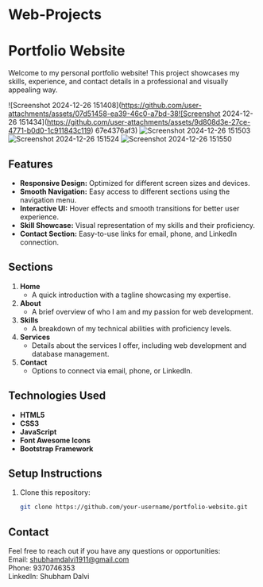 # Web-Projects

# Portfolio Website

Welcome to my personal portfolio website! This project showcases my skills, experience, and contact details in a professional and visually appealing way.

![Screenshot 2024-12-26 151408](https://github.com/user-attachments/assets/07d51458-ea39-46c0-a7bd-38![Screenshot 2024-12-26 151434](https://github.com/user-attachments/assets/9d808d3e-27ce-4771-b0d0-1c911843c119)
67e4376af3)
![Screenshot 2024-12-26 151503](https://github.com/user-attachments/assets/71a5c936-20fc-45fe-b8a4-38fac469ffa1)
![Screenshot 2024-12-26 151524](https://github.com/user-attachments/assets/6ed644bd-0405-42dc-8cd8-667d241fbc70)
![Screenshot 2024-12-26 151550](https://github.com/user-attachments/assets/a9adcb0a-dd84-4f84-bd7d-d49802b35fbe)


## Features

- **Responsive Design:** Optimized for different screen sizes and devices.
- **Smooth Navigation:** Easy access to different sections using the navigation menu.
- **Interactive UI:** Hover effects and smooth transitions for better user experience.
- **Skill Showcase:** Visual representation of my skills and their proficiency.
- **Contact Section:** Easy-to-use links for email, phone, and LinkedIn connection.

## Sections

1. **Home**
   - A quick introduction with a tagline showcasing my expertise.
2. **About**
   - A brief overview of who I am and my passion for web development.
3. **Skills**
   - A breakdown of my technical abilities with proficiency levels.
4. **Services**
   - Details about the services I offer, including web development and database management.
5. **Contact**
   - Options to connect via email, phone, or LinkedIn.

## Technologies Used

- **HTML5**
- **CSS3**
- **JavaScript**
- **Font Awesome Icons**
- **Bootstrap Framework**

## Setup Instructions

1. Clone this repository:
   ```bash
   git clone https://github.com/your-username/portfolio-website.git
## Contact
  Feel free to reach out if you have any questions or opportunities:<br>
  Email: shubhamdalvi1911@gmail.com<br>
  Phone: 9370746353<br>
  LinkedIn: Shubham Dalvi<br>
